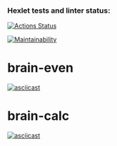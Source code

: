### Hexlet tests and linter status:
[![Actions Status](https://github.com/ADrone7/python-project-49/actions/workflows/hexlet-check.yml/badge.svg)](https://github.com/ADrone7/python-project-49/actions)

[![Maintainability](https://api.codeclimate.com/v1/badges/d9ea7329d8ed1d564ae0/maintainability)](https://codeclimate.com/github/ADrone7/python-project-49/maintainability)

# brain-even
[![asciicast](https://asciinema.org/a/voPhzW5CEE259FUuFBrv73q7a.svg)](https://asciinema.org/a/voPhzW5CEE259FUuFBrv73q7a)

# brain-calc
[![asciicast](https://asciinema.org/a/Y0LU2MTPh6BSAElRbYmnhYDOP.svg)](https://asciinema.org/a/Y0LU2MTPh6BSAElRbYmnhYDOP)
